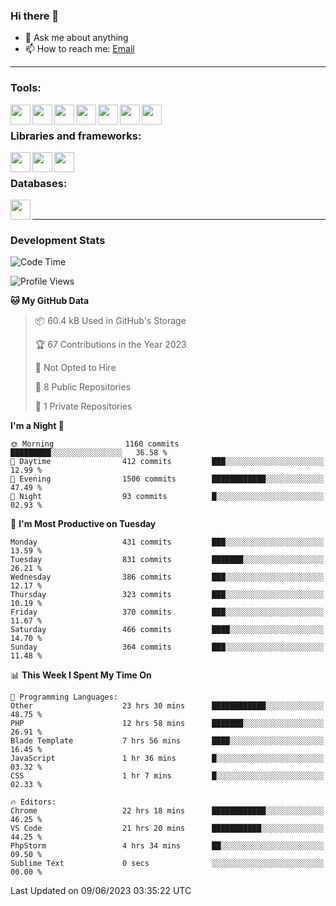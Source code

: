 ### Hi there 👋

- 💬 Ask me about anything
- 📫 How to reach me: [Email]

---

### Tools:
<img align='left' height="32" width="32" src="https://cdn.jsdelivr.net/npm/simple-icons@4.8.0/icons/phpstorm.svg" />
<img align='left' height="32" width="32" src="https://cdn.jsdelivr.net/npm/simple-icons@4.8.0/icons/webstorm.svg" />
<img align='left' height="32" width="32" src="https://cdn.jsdelivr.net/npm/simple-icons@4.8.0/icons/visualstudiocode.svg" />
<img align='left' height="32" width="32" src="https://cdn.jsdelivr.net/npm/simple-icons@4.8.0/icons/sublimetext.svg" />
<img align='left' height="32" width="32" src="https://cdn.jsdelivr.net/npm/simple-icons@4.8.0/icons/laragon.svg" />
<img align='left' height="32" width="32" src="https://cdn.jsdelivr.net/npm/simple-icons@4.8.0/icons/docker.svg" />
<img align='left' height="32" width="32" src="https://cdn.jsdelivr.net/npm/simple-icons@4.8.0/icons/amazonaws.svg" />
<br>

### Libraries and frameworks:
<img align='left' height="32" width="32" src="https://cdn.jsdelivr.net/npm/simple-icons@4.8.0/icons/laravel.svg" />
<img align='left' height="32" width="32" src="https://cdn.jsdelivr.net/npm/simple-icons@4.8.0/icons/vue-dot-js.svg" />
<img align='left' height="32" width="32" src="https://cdn.jsdelivr.net/npm/simple-icons@4.8.0/icons/jquery.svg" />
<br>

### Databases:
<img align='left' height="32" width="32" src="https://cdn.jsdelivr.net/npm/simple-icons@4.8.0/icons/mysql.svg" />
<br>

---
### Development Stats
<!--START_SECTION:waka-->
![Code Time](http://img.shields.io/badge/Code%20Time-1%2C762%20hrs%2013%20mins-blue)

![Profile Views](http://img.shields.io/badge/Profile%20Views-0-blue)

**🐱 My GitHub Data** 

> 📦 60.4 kB Used in GitHub's Storage 
 > 
> 🏆 67 Contributions in the Year 2023
 > 
> 🚫 Not Opted to Hire
 > 
> 📜 8 Public Repositories 
 > 
> 🔑 1 Private Repositories 
 > 
**I'm a Night 🦉** 

```text
🌞 Morning                1160 commits        █████████░░░░░░░░░░░░░░░░   36.58 % 
🌆 Daytime                412 commits         ███░░░░░░░░░░░░░░░░░░░░░░   12.99 % 
🌃 Evening                1506 commits        ████████████░░░░░░░░░░░░░   47.49 % 
🌙 Night                  93 commits          █░░░░░░░░░░░░░░░░░░░░░░░░   02.93 % 
```
📅 **I'm Most Productive on Tuesday** 

```text
Monday                   431 commits         ███░░░░░░░░░░░░░░░░░░░░░░   13.59 % 
Tuesday                  831 commits         ███████░░░░░░░░░░░░░░░░░░   26.21 % 
Wednesday                386 commits         ███░░░░░░░░░░░░░░░░░░░░░░   12.17 % 
Thursday                 323 commits         ███░░░░░░░░░░░░░░░░░░░░░░   10.19 % 
Friday                   370 commits         ███░░░░░░░░░░░░░░░░░░░░░░   11.67 % 
Saturday                 466 commits         ████░░░░░░░░░░░░░░░░░░░░░   14.70 % 
Sunday                   364 commits         ███░░░░░░░░░░░░░░░░░░░░░░   11.48 % 
```


📊 **This Week I Spent My Time On** 

```text
💬 Programming Languages: 
Other                    23 hrs 30 mins      ████████████░░░░░░░░░░░░░   48.75 % 
PHP                      12 hrs 58 mins      ███████░░░░░░░░░░░░░░░░░░   26.91 % 
Blade Template           7 hrs 56 mins       ████░░░░░░░░░░░░░░░░░░░░░   16.45 % 
JavaScript               1 hr 36 mins        █░░░░░░░░░░░░░░░░░░░░░░░░   03.32 % 
CSS                      1 hr 7 mins         █░░░░░░░░░░░░░░░░░░░░░░░░   02.33 % 

🔥 Editors: 
Chrome                   22 hrs 18 mins      ████████████░░░░░░░░░░░░░   46.25 % 
VS Code                  21 hrs 20 mins      ███████████░░░░░░░░░░░░░░   44.25 % 
PhpStorm                 4 hrs 34 mins       ██░░░░░░░░░░░░░░░░░░░░░░░   09.50 % 
Sublime Text             0 secs              ░░░░░░░░░░░░░░░░░░░░░░░░░   00.00 % 
```


 Last Updated on 09/06/2023 03:35:22 UTC
<!--END_SECTION:waka-->

[huyviet]: https://huyviet.vn/
[EMAIl]: https://mail.google.com/mail/u/0/?fs=1&tf=cm&source=mailto&to=huynguyenviet0110@gmail.com
